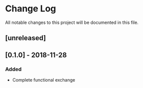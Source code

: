 # Change Log
All notable changes to this project will be documented in this file.

## [unreleased]

## [0.1.0] - 2018-11-28
### Added
- Complete functional exchange
